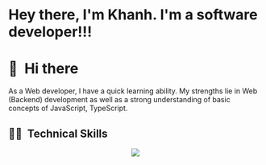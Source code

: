 # Hey there, I'm Khanh. I'm a software developer!!!

# 👋 &nbsp;Hi there

As a Web developer, I have a quick learning ability. My strengths lie in Web (Backend) development as well as a strong understanding of basic concepts of JavaScript, TypeScript.

<!-- ## 📷 &nbsp;Contributions 
![Contributions](nguyennhukhanh_2.svg) -->

## 👨‍💻 &nbsp;Technical Skills
<p align="center">
  <a href="https://fb.com/nhukhanhdev">
    <img src="https://skillicons.dev/icons?i=c,cs,java,php,py,js,ts,nodejs,angular,express,nestjs,dotnet,spring,tensorflow,github,mongodb,mysql,postgres,docker,firebase,gcp&perline=7" />
  </a>
</p>
&nbsp;

<!-- ## 📊 &nbsp;Stats
![Khanh Nguyen' Github Stats](https://github-readme-stats.vercel.app/api?username=nguyennhukhanh&theme=radical)
&nbsp;
## 🔥 &nbsp;Streak
![GitHub Streak](https://github-readme-streak-stats.herokuapp.com/?user=nguyennhukhanh&theme=radical)
&nbsp;
## 🥇 &nbsp;Trophy
[![trophy](https://github-profile-trophy.vercel.app/?username=nguyennhukhanh&theme=radical)](https://github.com/nguyennhukhanh/github-profile-trophy)
-->

